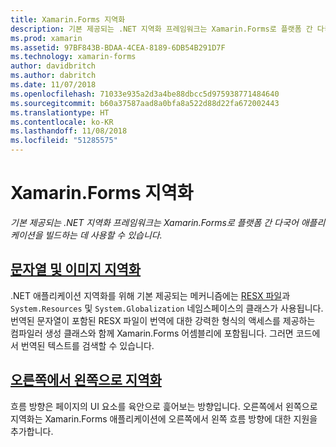 ```yaml
---
title: Xamarin.Forms 지역화
description: 기본 제공되는 .NET 지역화 프레임워크는 Xamarin.Forms로 플랫폼 간 다국어 애플리케이션을 빌드하는 데 사용할 수 있습니다. 텍스트 및 이미지를 지역화할 수 있고 애플리케이션은 오른쪽에서 왼쪽 흐름 방향을 지원할 수 있습니다.
ms.prod: xamarin
ms.assetid: 97BF843B-BDAA-4CEA-8189-6DB54B291D7F
ms.technology: xamarin-forms
author: davidbritch
ms.author: dabritch
ms.date: 11/07/2018
ms.openlocfilehash: 71033e935a2d3a4be88dbcc5d975938771484640
ms.sourcegitcommit: b60a37587aad8a0bfa8a522d88d22fa672002443
ms.translationtype: HT
ms.contentlocale: ko-KR
ms.lasthandoff: 11/08/2018
ms.locfileid: "51285575"
---
```

# <a name="xamarinforms-localization"></a>Xamarin.Forms 지역화

_기본 제공되는 .NET 지역화 프레임워크는 Xamarin.Forms로 플랫폼 간 다국어 애플리케이션을 빌드하는 데 사용할 수 있습니다._

## <a name="string-and-image-localizationtextmd"></a>[문자열 및 이미지 지역화](text.md)

.NET 애플리케이션 지역화를 위해 기본 제공되는 메커니즘에는 [RESX 파일](https://docs.microsoft.com/dotnet/framework/resources/creating-resource-files-for-desktop-apps#resources-in-resx-files)과 `System.Resources` 및 `System.Globalization` 네임스페이스의 클래스가 사용됩니다. 번역된 문자열이 포함된 RESX 파일이 번역에 대한 강력한 형식의 액세스를 제공하는 컴파일러 생성 클래스와 함께 Xamarin.Forms 어셈블리에 포함됩니다. 그러면 코드에서 번역된 텍스트를 검색할 수 있습니다.

## <a name="right-to-left-localizationright-to-leftmd"></a>[오른쪽에서 왼쪽으로 지역화](right-to-left.md)

흐름 방향은 페이지의 UI 요소를 육안으로 흝어보는 방향입니다. 오른쪽에서 왼쪽으로 지역화는 Xamarin.Forms 애플리케이션에 오른쪽에서 왼쪽 흐름 방향에 대한 지원을 추가합니다.
